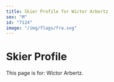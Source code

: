 ```yaml
---
title: Skier Profile for Wictor Arbertz
sex: "M"
id: "7124"
image: "/img/flags/fra.svg" 
---
```


# Skier Profile

This page is for: Wictor Arbertz.
    